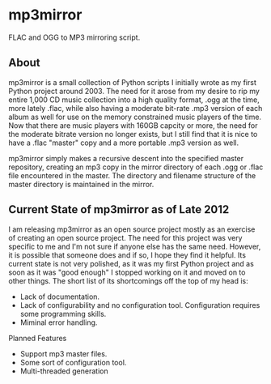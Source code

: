 mp3mirror
=========

FLAC and OGG to MP3 mirroring script.

About
-----

mp3mirror is a small collection of Python scripts I initially wrote as my 
first Python project around 2003. The need for it arose from my desire to rip
my entire 1,000 CD music collection into a high quality format, .ogg at the 
time, more lately .flac, while also having a moderate bit-rate .mp3 version of
each album as well for use on the memory constrained music players of the 
time. Now that there are music players with 160GB capcity or more, the need 
for the moderate bitrate version no longer exists, but I still find that it is
nice to have a .flac "master" copy and a more portable .mp3 version as well.

mp3mirror simply makes a recursive descent into the specified master 
repository, creating an mp3 copy in the mirror directory of each .ogg or .flac
file encountered in the master. The directory and filename structure of the 
master directory is maintained in the mirror.

Current State of mp3mirror as of Late 2012
------------------------------------------

I am releasing mp3mirror as an open source project mostly as an exercise of
creating an open source project. The need for this project was very specific
to me and I'm not sure if anyone else has the same need. However, it is 
possible that someone does and if so, I hope they find it helpful. Its current
state is not very polished, as it was my first Python project and as soon as 
it was "good enough" I stopped working on it and moved on to other things. The
short list of its shortcomings off the top of my head is:

* Lack of documentation.
* Lack of configurability and no configuration tool. Configuration requires
some programming skills.
* Miminal error handling.

Planned Features

* Support mp3 master files.
* Some sort of configuration tool.
* Multi-threaded generation
